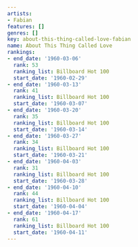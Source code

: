 ```yaml
---
artists:
- Fabian
features: []
genres: []
key: about-this-thing-called-love-fabian
name: About This Thing Called Love
rankings:
- end_date: '1960-03-06'
  rank: 53
  ranking_list: Billboard Hot 100
  start_date: '1960-02-29'
- end_date: '1960-03-13'
  rank: 41
  ranking_list: Billboard Hot 100
  start_date: '1960-03-07'
- end_date: '1960-03-20'
  rank: 35
  ranking_list: Billboard Hot 100
  start_date: '1960-03-14'
- end_date: '1960-03-27'
  rank: 34
  ranking_list: Billboard Hot 100
  start_date: '1960-03-21'
- end_date: '1960-04-03'
  rank: 31
  ranking_list: Billboard Hot 100
  start_date: '1960-03-28'
- end_date: '1960-04-10'
  rank: 44
  ranking_list: Billboard Hot 100
  start_date: '1960-04-04'
- end_date: '1960-04-17'
  rank: 61
  ranking_list: Billboard Hot 100
  start_date: '1960-04-11'
---
```


